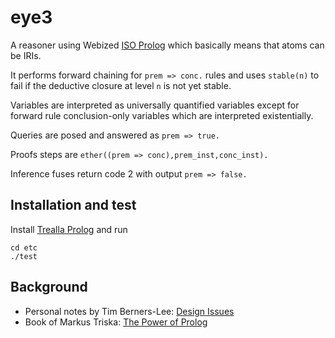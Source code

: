 # eye3

A reasoner using Webized [ISO Prolog](https://en.wikipedia.org/wiki/Prolog#ISO_Prolog)
which basically means that atoms can be IRIs.

It performs forward chaining for `prem => conc.` rules and uses `stable(n)` to fail
if the deductive closure at level `n` is not yet stable.

Variables are interpreted as universally quantified variables except for forward rule
conclusion-only variables which are interpreted existentially.

Queries are posed and answered as `prem => true.`

Proofs steps are `ether((prem => conc),prem_inst,conc_inst).`

Inference fuses return code 2 with output `prem => false.`

## Installation and test

Install [Trealla Prolog](https://github.com/trealla-prolog/trealla?tab=readme-ov-file#building) and run

```
cd etc
./test
```

## Background

- Personal notes by Tim Berners-Lee: [Design Issues](https://www.w3.org/DesignIssues/)
- Book of Markus Triska: [The Power of Prolog](https://www.metalevel.at/prolog)
